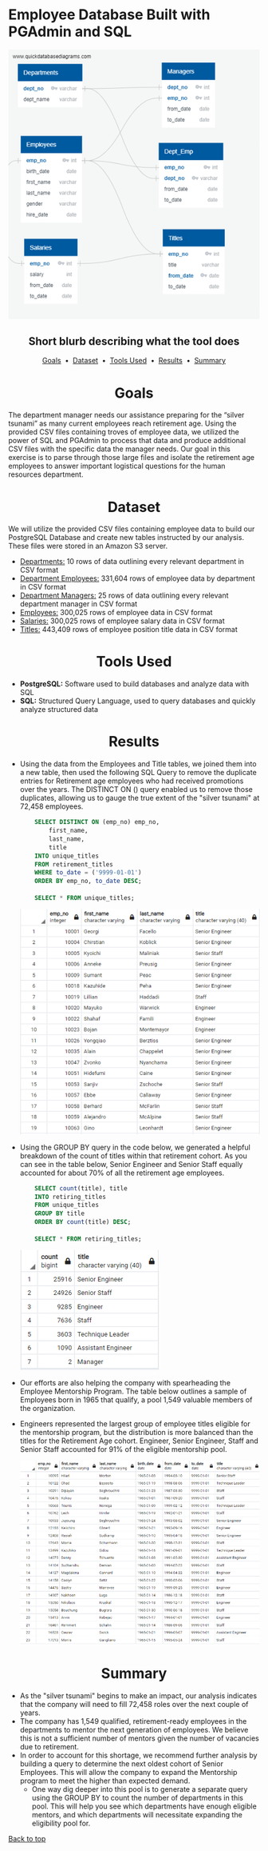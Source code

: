 <!--- 
Use Case: This readme template is designed for readable documentation of portfolio projects
File Structure: Place this readme in the main project folder, make sure there is an images folder containing all screenshots for the image links to properly work
--->

# Employee Database Built with PGAdmin and SQL

<div align="center">
    <img src=images/EmployeeDB_ERD.png>
</div>

## <div align="center">Short blurb describing what the tool does</div>

<p align="center">
<a href="#goals">Goals</a> &nbsp;&bull;&nbsp;
<a href="#dataset">Dataset</a> &nbsp;&bull;&nbsp;
<a href="#tools-used">Tools Used</a> &nbsp;&bull;&nbsp;
<a href="#results">Results</a> &nbsp;&bull;&nbsp;
<a href="#summary">Summary</a>
</p>

# <div align="center">Goals</div>

The department manager needs our assistance preparing for the “silver tsunami” as many current employees reach retirement age. Using the provided CSV files containing troves of employee data, we utilized the power of SQL and PGAdmin to process that data and produce additional CSV files with the specific data the manager needs. Our goal in this exercise is to parse through those large files and isolate the retirement age employees to answer important logistical questions for the human resources department.


# <div align="center">Dataset</div>

We will utilize the provided CSV files containing employee data to build our PostgreSQL Database and create new tables instructed by our analysis. These files were stored in an Amazon S3 server.

- [Departments:](data/departments.csv) 10 rows of data outlining every relevant department in CSV format
- [Department Employees:](data/dept_emp.csv) 331,604 rows of employee data by department in CSV format
- [Department Managers:](data/dept_manager.csv) 25 rows of data outlining every relevant department manager in CSV format
- [Employees:](data/employees.csv) 300,025 rows of employee data in CSV format
- [Salaries:](data/salaries.csv) 300,025 rows of employee salary data in CSV format
- [Titles:](data/titles.csv) 443,409 rows of employee position title data in CSV format


# <div align="center">Tools Used</div>
- **PostgreSQL:** Software used to build databases and analyze data with SQL
- **SQL:** Structured Query Language, used to query databases and quickly analyze structured data

# <div align="center">Results</div>

- Using the data from the Employees and Title tables, we joined them into a new table, then used the following SQL Query to remove the duplicate entries for Retirement age employees who had received promotions over the years. The DISTINCT ON () query enabled us to remove those duplicates, allowing us to gauge the true extent of the "silver tsunami" at 72,458 employees.
    ```sql
        SELECT DISTINCT ON (emp_no) emp_no,
            first_name,
            last_name,
            title
        INTO unique_titles
        FROM retirement_titles
        WHERE to_date = ('9999-01-01')
        ORDER BY emp_no, to_date DESC;

        SELECT * FROM unique_titles;
    ```
    ![Unique Titles](images/unique_titles.png)

- Using the GROUP BY query in the code below, we generated a helpful breakdown of the count of titles within that retirement cohort. As you can see in the table below, Senior Engineer and Senior Staff equally accounted for about 70% of all the retirement age employees.
    ```sql
        SELECT count(title), title
        INTO retiring_titles
        FROM unique_titles
        GROUP BY title
        ORDER BY count(title) DESC;

        SELECT * FROM retiring_titles;
    ```
    ![Retiring Titles](images/retiring_titles.png)

- Our efforts are also helping the company with spearheading the Employee Mentorship Program. The table below outlines a sample of Employees born in 1965 that qualify, a pool 1,549 valuable members of the organization.
- Engineers represented the largest group of employee titles eligible for the mentorship program, but the distribution is more balanced than the titles for the Retirement Age cohort. Engineer, Senior Engineer, Staff and Senior Staff accounted for 91% of the eligible mentorship pool.
 
    ![Mentorship Availability](images/mentorship_eligibility.png)

# <div align="center">Summary</div>

- As the "silver tsunami" begins to make an impact, our analysis indicates that the company will need to fill 72,458 roles over the next couple of years.
- The company has 1,549 qualified, retirement-ready employees in the departments to mentor the next generation of employees. We believe this is not a sufficient number of mentors given the number of vacancies due to retirement.
- In order to account for this shortage, we recommend further analysis by building a query to determine the next oldest cohort of Senior Employees. This will allow the company to expand the Mentorship program to meet the higher than expected demand.
  - One way dig deeper into this pool is to generate a separate query using the GROUP BY to count the number of departments in this pool. This will help you see which departments have enough eligible mentors, and which departments will necessitate expanding the eligibility pool for. 

[Back to top](#employee-database-built-with-pgadmin-and-sql)






